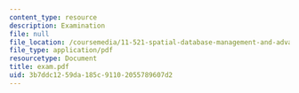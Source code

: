 ```yaml
---
content_type: resource
description: Examination
file: null
file_location: /coursemedia/11-521-spatial-database-management-and-advanced-geographic-information-systems-spring-2003/3b7ddc1259da185c91102055789607d2_exam.pdf
file_type: application/pdf
resourcetype: Document
title: exam.pdf
uid: 3b7ddc12-59da-185c-9110-2055789607d2
---
```


